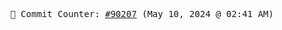 <p align="center">
    <samp>
        📮 Commit Counter: <a href="https://github.com/Javascript-void0/Javascript-void0/commits/main">#90207</a> (May 10, 2024 @ 02:41 AM)
    </samp>
</p>